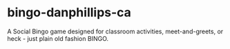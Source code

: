 # bingo-danphillips-ca
A Social Bingo game designed for classroom activities, meet-and-greets, or heck - just plain old fashion BINGO.
